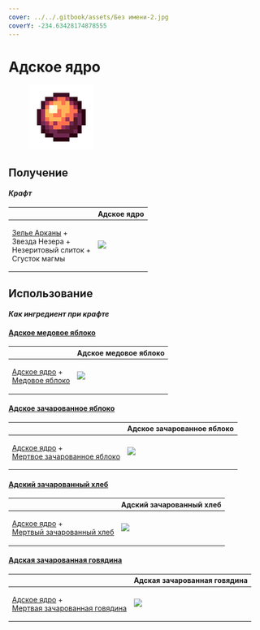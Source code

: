 ```yaml
---
cover: ../../.gitbook/assets/Без имени-2.jpg
coverY: -234.63428174878555
---
```


# Адское ядро

<figure><img src="../../.gitbook/assets/gobber2_goo_nether_128.png" alt=""><figcaption></figcaption></figure>

## Получение

#### _Крафт_

|                                                                                                                       |  Адское ядро                                        |
| --------------------------------------------------------------------------------------------------------------------- | --------------------------------------------------- |
| <p><a href="weak_arcana_potion.md">Зелье Арканы</a> +<br>Звезда Незера +<br>Незеритовый слиток +<br>Сгусток магмы</p> | ![](../../.gitbook/assets/gobber2\_goo\_nether.png) |

## Использование

#### _Как ингредиент при крафте_

#### [Адское медовое яблоко](honeyed_apple.md)

|                                                                                                   |  Адское медовое яблоко                        |
| ------------------------------------------------------------------------------------------------- | --------------------------------------------- |
| <p><a href="gobber2_goo_nether.md">Адское ядро</a> +<br><a href="honey.md">Медовое яблоко</a></p> | ![](../../.gitbook/assets/honeyed\_apple.png) |

#### [Адское зачарованное яблоко](gobber2_gooey_apple_nether.md)

|                                                                                                                              |  Адское зачарованное яблоко                                  |
| ---------------------------------------------------------------------------------------------------------------------------- | ------------------------------------------------------------ |
| <p><a href="gobber2_goo_nether.md">Адское ядро</a> +<br><a href="gobber2_gooey_apple.md">Мертвое зачарованное яблоко</a></p> | ![](../../.gitbook/assets/gobber2\_gooey\_apple\_nether.png) |

#### [Адский зачарованный хлеб](gobber2_gooey_bread_nether.md)

|                                                                                                                            |  Адский зачарованный хлеб                                    |
| -------------------------------------------------------------------------------------------------------------------------- | ------------------------------------------------------------ |
| <p><a href="gobber2_goo_nether.md">Адское ядро</a> +<br><a href="gobber2_gooey_bread.md">Мертвый зачарованный хлеб</a></p> | ![](../../.gitbook/assets/gobber2\_gooey\_bread\_nether.png) |

#### [Адская зачарованная говядина](gobber2_gooey_beef_nether.md)

|                                                                                                                               |  Адская зачарованная говядина                               |
| ----------------------------------------------------------------------------------------------------------------------------- | ----------------------------------------------------------- |
| <p><a href="gobber2_goo_nether.md">Адское ядро</a> +<br><a href="gobber2_gooey_beef.md">Мертвая зачарованная говядина</a></p> | ![](../../.gitbook/assets/gobber2\_gooey\_beef\_nether.png) |

